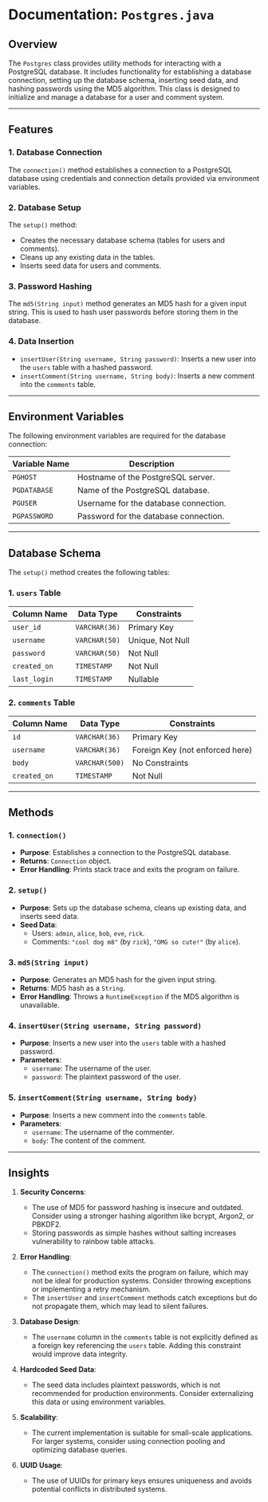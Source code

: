 # Documentation: `Postgres.java`

## Overview

The `Postgres` class provides utility methods for interacting with a PostgreSQL database. It includes functionality for establishing a database connection, setting up the database schema, inserting seed data, and hashing passwords using the MD5 algorithm. This class is designed to initialize and manage a database for a user and comment system.

---

## Features

### 1. Database Connection
The `connection()` method establishes a connection to a PostgreSQL database using credentials and connection details provided via environment variables.

### 2. Database Setup
The `setup()` method:
- Creates the necessary database schema (tables for users and comments).
- Cleans up any existing data in the tables.
- Inserts seed data for users and comments.

### 3. Password Hashing
The `md5(String input)` method generates an MD5 hash for a given input string. This is used to hash user passwords before storing them in the database.

### 4. Data Insertion
- `insertUser(String username, String password)`: Inserts a new user into the `users` table with a hashed password.
- `insertComment(String username, String body)`: Inserts a new comment into the `comments` table.

---

## Environment Variables

The following environment variables are required for the database connection:

| Variable Name | Description                          |
|---------------|--------------------------------------|
| `PGHOST`      | Hostname of the PostgreSQL server.   |
| `PGDATABASE`  | Name of the PostgreSQL database.     |
| `PGUSER`      | Username for the database connection.|
| `PGPASSWORD`  | Password for the database connection.|

---

## Database Schema

The `setup()` method creates the following tables:

### 1. `users` Table
| Column Name   | Data Type      | Constraints                     |
|---------------|----------------|----------------------------------|
| `user_id`     | `VARCHAR(36)`  | Primary Key                     |
| `username`    | `VARCHAR(50)`  | Unique, Not Null                |
| `password`    | `VARCHAR(50)`  | Not Null                        |
| `created_on`  | `TIMESTAMP`    | Not Null                        |
| `last_login`  | `TIMESTAMP`    | Nullable                        |

### 2. `comments` Table
| Column Name   | Data Type      | Constraints                     |
|---------------|----------------|----------------------------------|
| `id`          | `VARCHAR(36)`  | Primary Key                     |
| `username`    | `VARCHAR(36)`  | Foreign Key (not enforced here) |
| `body`        | `VARCHAR(500)` | No Constraints                  |
| `created_on`  | `TIMESTAMP`    | Not Null                        |

---

## Methods

### 1. `connection()`
- **Purpose**: Establishes a connection to the PostgreSQL database.
- **Returns**: `Connection` object.
- **Error Handling**: Prints stack trace and exits the program on failure.

### 2. `setup()`
- **Purpose**: Sets up the database schema, cleans up existing data, and inserts seed data.
- **Seed Data**:
  - Users: `admin`, `alice`, `bob`, `eve`, `rick`.
  - Comments: `"cool dog m8"` (by `rick`), `"OMG so cute!"` (by `alice`).

### 3. `md5(String input)`
- **Purpose**: Generates an MD5 hash for the given input string.
- **Returns**: MD5 hash as a `String`.
- **Error Handling**: Throws a `RuntimeException` if the MD5 algorithm is unavailable.

### 4. `insertUser(String username, String password)`
- **Purpose**: Inserts a new user into the `users` table with a hashed password.
- **Parameters**:
  - `username`: The username of the user.
  - `password`: The plaintext password of the user.

### 5. `insertComment(String username, String body)`
- **Purpose**: Inserts a new comment into the `comments` table.
- **Parameters**:
  - `username`: The username of the commenter.
  - `body`: The content of the comment.

---

## Insights

1. **Security Concerns**:
   - The use of MD5 for password hashing is insecure and outdated. Consider using a stronger hashing algorithm like bcrypt, Argon2, or PBKDF2.
   - Storing passwords as simple hashes without salting increases vulnerability to rainbow table attacks.

2. **Error Handling**:
   - The `connection()` method exits the program on failure, which may not be ideal for production systems. Consider throwing exceptions or implementing a retry mechanism.
   - The `insertUser` and `insertComment` methods catch exceptions but do not propagate them, which may lead to silent failures.

3. **Database Design**:
   - The `username` column in the `comments` table is not explicitly defined as a foreign key referencing the `users` table. Adding this constraint would improve data integrity.

4. **Hardcoded Seed Data**:
   - The seed data includes plaintext passwords, which is not recommended for production environments. Consider externalizing this data or using environment variables.

5. **Scalability**:
   - The current implementation is suitable for small-scale applications. For larger systems, consider using connection pooling and optimizing database queries.

6. **UUID Usage**:
   - The use of UUIDs for primary keys ensures uniqueness and avoids potential conflicts in distributed systems.
